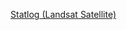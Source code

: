 [Statlog (Landsat Satellite)](https://archive-beta.ics.uci.edu/dataset/146/statlog+landsat+satellite)